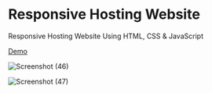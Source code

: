 # Responsive Hosting Website
 
 Responsive Hosting Website Using HTML, CSS & JavaScript

[Demo](https://uhost.anugrahbimantara.my.id/index.html)


![Screenshot (46)](https://user-images.githubusercontent.com/90950617/206725048-18a7c035-d2d4-4da0-bd92-8e3089ce91af.png)




![Screenshot (47)](https://user-images.githubusercontent.com/90950617/206725094-cd2a46f3-37f2-4cb2-a08d-3eb33fa2fcd6.png)
